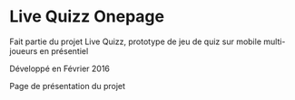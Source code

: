 # Live Quizz Onepage

Fait partie du projet Live Quizz, prototype de jeu de quiz sur mobile multi-joueurs en présentiel

Développé en Février 2016

Page de présentation du projet
